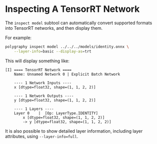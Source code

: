 # Inspecting A TensorRT Network

The `inspect model` subtool can automatically convert supported formats
into TensorRT networks, and then display them.

For example:

```bash
polygraphy inspect model ../../../models/identity.onnx \
    --layer-info=basic --display-as=trt
```

This will display something like:

```
[I] ==== TensorRT Network ====
    Name: Unnamed Network 0 | Explicit Batch Network

    ---- 1 Network Inputs ----
    x [dtype=float32, shape=(1, 1, 2, 2)]

    ---- 1 Network Outputs ----
    y [dtype=float32, shape=(1, 1, 2, 2)]

    ---- 1 Layers ----
    Layer 0    |  [Op: LayerType.IDENTITY]
        x [dtype=float32, shape=(1, 1, 2, 2)]
        -> y [dtype=float32, shape=(1, 1, 2, 2)]
```

It is also possible to show detailed layer information, including layer attributes, using `--layer-info=full`.
